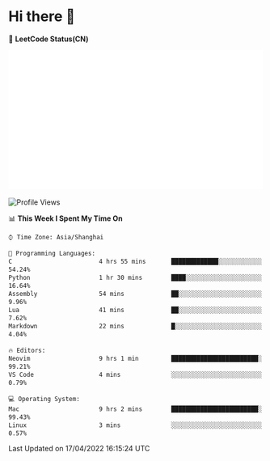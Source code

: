 # Hi there 👋

📝 **LeetCode Status(CN)**

![wsmbsbbz's LeetCode status](https://github.com/wsmbsbbz/wsmbsbbz/blob/main/status.svg)

<!--
**wsmbsbbz/wsmbsbbz** is a ✨ _special_ ✨ repository because its `README.md` (this file) appears on your GitHub profile.

Here are some ideas to get you started:

- 🔭 I’m currently working on ...
- 🌱 I’m currently learning ...
- 👯 I’m looking to collaborate on ...
- 🤔 I’m looking for help with ...
- 💬 Ask me about ...
- 📫 How to reach me: ...
- 😄 Pronouns: ...
- ⚡ Fun fact: ...
-->
<!--START_SECTION:waka-->
![Profile Views](http://img.shields.io/badge/Profile%20Views-6-blue)

📊 **This Week I Spent My Time On** 

```text
⌚︎ Time Zone: Asia/Shanghai

💬 Programming Languages: 
C                        4 hrs 55 mins       █████████████░░░░░░░░░░░░   54.24% 
Python                   1 hr 30 mins        ████░░░░░░░░░░░░░░░░░░░░░   16.64% 
Assembly                 54 mins             ██░░░░░░░░░░░░░░░░░░░░░░░   9.96% 
Lua                      41 mins             ██░░░░░░░░░░░░░░░░░░░░░░░   7.62% 
Markdown                 22 mins             █░░░░░░░░░░░░░░░░░░░░░░░░   4.04%

🔥 Editors: 
Neovim                   9 hrs 1 min         ████████████████████████░   99.21% 
VS Code                  4 mins              ░░░░░░░░░░░░░░░░░░░░░░░░░   0.79%

💻 Operating System: 
Mac                      9 hrs 2 mins        ████████████████████████░   99.43% 
Linux                    3 mins              ░░░░░░░░░░░░░░░░░░░░░░░░░   0.57%

```


 Last Updated on 17/04/2022 16:15:24 UTC
<!--END_SECTION:waka-->
